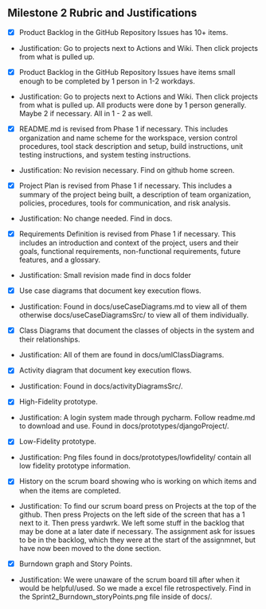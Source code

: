 ## Milestone 2 Rubric and Justifications

- [x] Product Backlog in the GitHub Repository Issues has 10+ items.
- Justification: Go to projects next to Actions and Wiki. Then click projects from what is pulled up.

- [x] Product Backlog in the GitHub Repository Issues have items small enough to be completed  by 1 person in 1-2 workdays.
- Justification: Go to projects next to Actions and Wiki. Then click projects from what is pulled up. All products were done by 1 person generally. Maybe 2 if necessary. All in 1 - 2 as well.

- [x] README.md is revised from Phase 1 if necessary. This includes organization and name scheme for the workspace, version control procedures, tool stack description and setup, build instructions, unit testing instructions, and system testing instructions.
- Justification: No revision necessary. Find on github home screen.

- [x] Project Plan is revised from Phase 1 if necessary. This includes a summary of the project being built, a description of team organization, policies, procedures, tools for communication, and risk analysis.
- Justification: No change needed. Find in docs.

- [x] Requirements Definition is revised from Phase 1 if necessary. This includes an introduction and context of the project, users and their goals, functional requirements, non-functional requirements, future features, and a glossary.
- Justification: Small revision made find in docs folder

- [x] Use case diagrams that document key execution flows.
- Justification: Found in docs/useCaseDiagrams.md to view all of them otherwise docs/useCaseDiagramsSrc/ to view all of them individually.

- [x] Class Diagrams that document the classes of objects in the system and their relationships.
- Justification: All of them are found in docs/umlClassDiagrams.

- [x] Activity diagram that document key execution flows.
- Justification: Found in docs/activityDiagramsSrc/.

- [x] High-Fidelity prototype.
- Justification: A login system made through pycharm. Follow readme.md to download and use. Found in docs/prototypes/djangoProject/.

- [x] Low-Fidelity prototype.
- Justification: Png files found in docs/prototypes/lowfidelity/ contain all low fidelity prototype information.

- [x] History on the scrum board showing who is working on which items and when the items are completed.
- Justification: To find our scrum board press on Projects at the top of the github. Then press Projects on the left side of the screen that has a 1 next to it. Then press yardwrk. We left some stuff in the backlog that may be done at a later date if necessary. The assignment ask for issues to be in the backlog, which they were at the start of the assignmnet, but have now been moved to the done section.

- [x] Burndown graph and Story Points.
- Justification: We were unaware of the scrum board till after when it would be helpful/used. So we made a excel file retrospectively. Find in the Sprint2_Burndown_storyPoints.png file inside of docs/.

